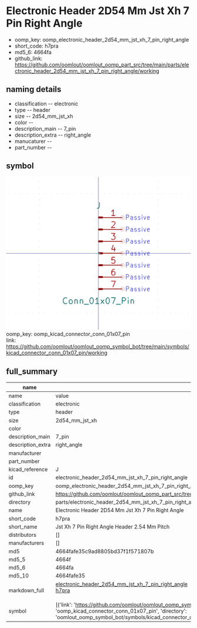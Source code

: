 # Electronic Header 2D54 Mm Jst Xh 7 Pin Right Angle

  
* oomp_key: oomp_electronic_header_2d54_mm_jst_xh_7_pin_right_angle 
* short_code: h7pra
* md5_6: 4664fa  
* github_link: https://github.com/oomlout/oomlout_oomp_part_src/tree/main/parts/electronic_header_2d54_mm_jst_xh_7_pin_right_angle/working  
## naming details
* classification -- electronic
* type -- header
* size -- 2d54_mm_jst_xh
* color -- 
* description_main -- 7_pin
* description_extra -- right_angle
* manucaturer -- 
* part_number -- 



## symbol

![](symbol/0/working/working_600.png)  
oomp_key: oomp_kicad_connector_conn_01x07_pin  
link: https://github.com/oomlout/oomlout_oomp_symbol_bot/tree/main/symbols/kicad_connector_conn_01x07_pin/working  


## full_summary
| name | value | 
| --- | --- | 
| name | value | 
| classification | electronic | 
| type | header | 
| size | 2d54_mm_jst_xh | 
| color |  | 
| description_main | 7_pin | 
| description_extra | right_angle | 
| manufacturer |  | 
| part_number |  | 
| kicad_reference | J | 
| id | electronic_header_2d54_mm_jst_xh_7_pin_right_angle | 
| oomp_key | oomp_electronic_header_2d54_mm_jst_xh_7_pin_right_angle | 
| github_link | https://github.com/oomlout/oomlout_oomp_part_src/tree/main/parts/electronic_header_2d54_mm_jst_xh_7_pin_right_angle/working | 
| directory | parts/electronic_header_2d54_mm_jst_xh_7_pin_right_angle | 
| name | Electronic Header 2D54 Mm Jst Xh 7 Pin Right Angle | 
| short_code | h7pra | 
| short_name | Jst Xh 7 Pin Right Angle Header 2.54 Mm Pitch | 
| distributors | [] | 
| manufacturers | [] | 
| md5 | 4664fafe35c9ad8805bd37f1f571807b | 
| md5_5 | 4664f | 
| md5_6 | 4664fa | 
| md5_10 | 4664fafe35 | 
| markdown_full | [electronic_header_2d54_mm_jst_xh_7_pin_right_angle](https://github.com/oomlout/oomlout_oomp_part_src/tree/main/parts/electronic_header_2d54_mm_jst_xh_7_pin_right_angle/working)<br>[h7pra](https://github.com/oomlout/oomlout_oomp_part_src/tree/main/parts/electronic_header_2d54_mm_jst_xh_7_pin_right_angle/working)<br><br> | 
| symbol | [{'link': 'https://github.com/oomlout/oomlout_oomp_symbol_bot/tree/main/symbols/kicad_connector_conn_01x07_pin', 'oomp_key': 'oomp_kicad_connector_conn_01x07_pin', 'directory': 'oomlout_oomp_symbol_bot/symbols/kicad_connector_conn_01x07_pin//working/working.kicad_sym'}] | 
